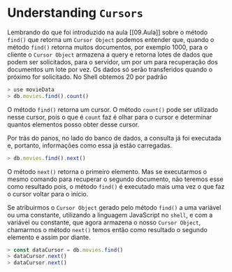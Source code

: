 # Understanding `Cursors`

Lembrando do que foi introduzido na aula [[09.Aula]] sobre o método `find()` que retorna um `Cursor Object` podemos entender que, quando o método `find()` retorna muitos documentos, por exemplo 1000,  para o cliente o `Cursor Object` armazena a query e retorna lotes de dados que podem ser solicitados, para o servidor, um por um para recuperação dos documentos um lote por vez. Os dados só serão transferidos quando o próximo for solicitado. No Shell obtemos 20 por padrão

```JavaScript
> use movieData
> db.movies.find().count()
```

O método `find()` retorna um cursor. O método `count()` pode ser utilizado nesse cursor, pois o que é `count` faz é olhar para o cursor e determinar quantos elementos posso obter desse cursor. 

Por trás do panos, no lado do banco de dados, a consulta já foi executada e, portanto, informações como essa já estão carregadas. 

```JavaScript
> db.movies.find().next()
```

O método `next()` retorna o primeiro elemento. Mas se executarmos o mesmo comando para recuperar o segundo documento, não teremos esse como resultado pois, o método `find()` é executado mais uma vez o que faz o cursor voltar para o início. 

Se atribuirmos o `Cursor Object` gerado pelo método `find()` a uma variável ou uma constante, utilizando a linguagem JavaScript no `shell`, e com a variável ou constante, que agora armazena o nosso `Cursor Object`, chamarmos o método `next()` temos então como resultado o segundo elemento e assim por diante. 

```JavaScript
> const dataCursor = db.movies.find()
> dataCursor.next()
> dataCursor.next()
```

